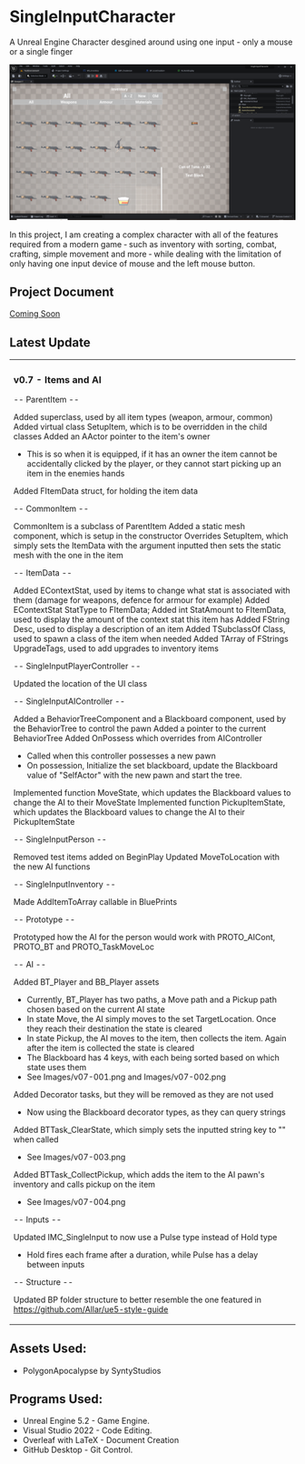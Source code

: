 # SingleInputCharacter
 A Unreal Engine Character desgined around using one input - only a mouse or a single finger

 <p align="center">
  <img src="https://github.com/profdambledore/SingleInputCharacter/blob/main/Images/v06-001.png" />
</p>

In this project, I am creating a complex character with all of the features required from a modern game ‑ such as inventory with sorting, combat, crafting, simple movement and more ‑ while dealing with the limitation of only having one input device of mouse and the left mouse button.

## Project Document
 
 [Coming Soon]()

  ## Latest Update
<table><tr><td valign="center" width="100%">
 
### v0.7 - Items and AI
-- ParentItem --

Added superclass, used by all item types (weapon, armour, common)
Added virtual class SetupItem, which is to be overridden in the child classes
Added an AActor pointer to the item's owner
- This is so when it is equipped, if it has an owner the item cannot be accidentally clicked by the player, or they cannot start picking up an item in the enemies hands

Added FItemData struct, for holding the item data

-- CommonItem --

CommonItem is a subclass of ParentItem
Added a static mesh component, which is setup in the constructor
Overrides SetupItem, which simply sets the ItemData with the argument inputted then sets the static mesh with the one in the item

-- ItemData --

Added EContextStat, used by items to change what stat is associated with them (damage for weapons, defence for armour for example)
Added EContextStat StatType to FItemData;
Added int StatAmount to FItemData, used to display the amount of the context stat this item has
Added FString Desc, used to display a description of an item
Added TSubclassOf<AParentItem> Class, used to spawn a class of the item when needed
Added TArray of FStrings UpgradeTags, used to add upgrades to inventory items

-- SingleInputPlayerController --

Updated the location of the UI class

-- SingleInputAIController --

Added a BehaviorTreeComponent and a Blackboard component, used by the BehaviorTree to control the pawn
Added a pointer to the current BehaviorTree
Added OnPossess which overrides from AIController
- Called when this controller possesses a new pawn
- On possession, Initialize the set blackboard, update the Blackboard value of "SelfActor" with the new pawn and start the tree.

Implemented function MoveState, which updates the Blackboard values to change the AI to their MoveState
Implemented function PickupItemState, which updates the Blackboard values to change the AI to their PickupItemState

-- SingleInputPerson --

Removed test items added on BeginPlay
Updated MoveToLocation with the new AI functions

-- SingleInputInventory --

Made AddItemToArray callable in BluePrints

-- Prototype --

Prototyped how the AI for the person would work with PROTO_AICont, PROTO_BT and PROTO_TaskMoveLoc

-- AI --

Added BT_Player and BB_Player assets
- Currently, BT_Player has two paths, a Move path and a Pickup path chosen based on the current AI state
- In state Move, the AI simply moves to the set TargetLocation. Once they reach their destination the state is cleared
- In state Pickup, the AI moves to the item, then collects the item. Again after the item is collected the state is cleared
- The Blackboard has 4 keys, with each being sorted based on which state uses them
- See Images/v07-001.png and Images/v07-002.png
  
Added Decorator tasks, but they will be removed as they are not used
- Now using the Blackboard decorator types, as they can query strings
  
Added BTTask_ClearState, which simply sets the inputted string key to "" when called
- See Images/v07-003.png
  
Added BTTask_CollectPickup, which adds the item to the AI pawn's inventory and calls pickup on the item
- See Images/v07-004.png

-- Inputs --

Updated IMC_SingleInput to now use a Pulse type instead of Hold type
- Hold fires each frame after a duration, while Pulse has a delay between inputs

-- Structure --

Updated BP folder structure to better resemble the one featured in https://github.com/Allar/ue5-style-guide


</td></tr></tr></table> 

 ## Assets Used:
- PolygonApocalypse by SyntyStudios

## Programs Used:
- Unreal Engine 5.2 - Game Engine.
- Visual Studio 2022 - Code Editing.
- Overleaf with LaTeX - Document Creation
- GitHub Desktop - Git Control. 

